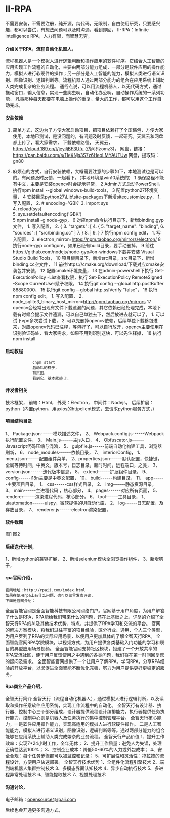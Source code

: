 # II-RPA
不需要安装，不需要注册，纯开源，纯代码，无限制，自由使用研究，只要感兴趣，都可以尝试，有想法问题可以及时沟通，看到即回，
II-RPA：Infinite intelligence RPA，人力有限，而智慧无穷，

#### 介绍关于RPA，流程自动化机器人，
流程机器人是一个模拟人进行逻辑判断和操作应用的软件程序。它结合人工智能的应用实现工作流程的自动化，主要由两部分能力组成，一部分是软件应用的操作能力，模拟人进行软硬件的操作；另一部分是人工智能的能力，模拟人类进行语义识别、图像识别、逻辑判断等。流程机器人通过两部分能力的组合在应用系统上辅助人类完成复杂的业务流程。
通俗点说，可以用流程机器人，以无代码方式，通过拖动窗口，输入信息，实现一些爬虫啊，自动化办公啊，自动操作系统的一系列功能，
凡事那种每天都要在电脑上操作的重复，量大的工作，都可以用这个工作自动完成，

#### 安装依赖

1.  简单方式，这边为了方便大家启动项目，把项目依赖打了个压缩包，方便大家使用，本地已测试，是没问题的，有问题及时反馈，一起研究。天翼云和网盘都上传了，看大家需求，
	下载依赖路径，
			天翼云，https://cloud.189.cn/t/jeyiIjBF3Ufu (访问码:omz3)，
			网盘，链接：https://pan.baidu.com/s/11eXNjs3S7z6HeoLMYAUTUw 
			网盘，提取码：gn80

2.  麻烦点的方式，自行安装依赖，大概需要注意的步骤如下，本地测试也是可以的。有问题及时反馈，一起看下。（本地环境是win10系统的）
				1	确保路径不能有中文，主要是安装opencv时会提示异常，
				2	Admin方式启动PowerShell，执行npm install --global windows-build-tools， 
				3	配置python27环境变量，
				4	安装目录python27\Lib\site-packages下新增sitecustomize.py，
										1.	写入配置，
										2.	# encoding='GBK'
										3.	import sys  
										4.	reload(sys)  
										5.	sys.setdefaultencoding('GBK')  
				5	npm install -g node-gyp， 
				6	对应npm命令执行目录下，新增binding.gyp文件， 
										1.	写入配置，
										2.	{
										3.	  "targets": [
										4.	    {
										5.	      "target_name": "binding",
										6.	      "sources": [ "src/binding.cc" ]
										7.	    }
										8.	  ]
										9.	}
				7	执行npm config edit， 
										1.	写入配置，
										2.	electron_mirror=https://npm.taobao.org/mirrors/electron/
				8	执行node-gyp configure，如果已经有build目录，要手动删掉，
				9	前往https://github.com/nodejs/node-gyp#on-windows下载并安装 Visual Studio Build Tools， 
				10	项目根目录下，新增src目录，src目录下，新增binding.cc空文件， 
				11	前往https://cmake.org/download/下载对应cmake安装包并安装， 
				12	配置cmake环境变量， 
				13	在admin-powershell下执行 Get-ExecutionPolicy -List查看权限，执行 Set-ExecutionPolicy RemoteSigned -Scope CurrentUser赋予权限，
				14	执行git config --global http.postBuffer 88880000， 
				15	执行git config --global http.sslVerify "false"， 
				16	执行npm config edit， 
										1.	写入配置，
										2.	node_sqlite3_binary_host_mirror=http://npm.taobao.org/mirrors
				17	opencv会经常出现有文件下载遗漏的问题，其它依赖已经处理完成，本地下载有时候会提示文件遗漏，可以自己单独去下，然后放进去就可以了，
										1.	可以试下vpn多次尝试下载，
										2.	可以先删掉opencv依赖，后续单独下载移包进来，对应opencv代码已注释，等包好了，可以自行放开，opencv主要使用在识别验证码处，看大家需求，如果不用到识别这块，可以先注释掉，
				18	执行npm install

#### 启动教程
				cnpm start
				启动后的样子，
 				首页图，
				看到它，基本就ok了，

#### 开发者相关

技术框架，
前端：Html，
外壳：Electron，
中间件：Nodejs，
后续扩展：python（内置python，用axios的httpclient模式，去请求python服务方式，）

#### 项目结构目录

1、	Package.json------模块描述文件，
2、	Webpack.config.js------Webpack执行配置文件，
3、	Main.js------主js入口，
4、	Obfuscator.js------Javascript代码压缩与混淆，
5、	gulpfile.js------前端自动化构建工具，浏览器刷新，
6、	node_modules------依赖目录，
7、	interiorConfig，
					1、menu.json------配置组件菜单，
					2、properties.json------默认配置，快捷键，全局等待时间，中英文，版本号，日志目录，超时时间，远程端口，之类，
					3、version.json------迭代版本信息，
8、	extend------扩展组件目录，
9、	config------i18n主要是中英文配置，
10、	build------构建目录，
11、	app------主要项目目录，
					1、	css------css样式目录，
					2、	img------静态资源目录，
					3、	main------主进程代码 ，核心部分，
					4、	pages------对应所有页面，
					5、	renderer------渲染进程代码，核心部分，
					6、	tool------工具目录，
									1、	uiautomation------uispy，微软提供的UI自动化库，
									2、	log------日志配置，及存放目录，
					7、	renderer.js------electron渲染配置，

#### 软件截图

图1
图2

#### 后续迭代计划，

1、新增python的兼容扩展，
2、新增selenium模块全浏览操作组件，
3、新增钩子，

#### rpa官网介绍，

	官网地址：http://rpaii.com/index.html
	如果在使用rpa上有什么问题，也可以留言发表评论，
	下面是官网介绍：
全面智能官网是全面智能科技有限公司网络门户。官网基于用户角度，为用户解答了什么是RPA，RPA能给我们带来什么的问题，还在此基础之上，详尽的介绍了全智天行RPA的AI及其他技术优势、特点，并提供了RPA学习和交流的平台。
官网的解决方案模块，将我们过往丰富的项目经验，区分行业、通用、个人三个类型，为用户罗列了RPA的实际应用场景，以便用户更加具体的了解全智天行RPA。
全面智能官网RPA学院模块，以视频方式，为用户提供各类基础入门功能的学习和项目的典型应用场景视频。
全面智能官网支持社区模块，搭建了一个开放共享的RPA交流社区，便于用户反馈使用之中遇到的各类问题，我们将在第一时间回复您的疑问及需求。
全面智能官网提供了一个让用户了解RPA，学习RPA，分享RPA经验的开放平台，以求促进全面智能不断优化完善，努力为用户提供更好更稳定的服务。

#### Rpa商业产品介绍，

全智天行简介
全智天行（流程自动化机器人），通过模拟人进行逻辑判断，以及读取和操作任意软件应用系统，实现工作流程中的自动化。
全智天行有设计器、执行器、控制中心三个部分组成，设计器提供流程设计编排能力，执行器提供任务执行能力，控制中心则是机器人及任务执行的集中控制管理平台。
全智天行核心能力，一是软件应用操作能力，实现高适用的模拟人进行软硬件操作。 二是人工智能能力，模拟人进行语义识别，图像识别，逻辑判断等等。通过两部分能力的组合能够在应用系统上辅助人类完成繁杂的业务流程。
全智天行产品价值
	1、提升工作效率：实现7*24小时工作，全年无休；
	2、提升工作质量：避免人为失误，处理正确性达到100%；
	3、控制企业成本：降低50-60%的人力或外包成本；
	4、安全合规：每个任务步骤都可以被监控和记录；
	5、可扩展性和灵活性：拖拉拽的流程设计，方便用户快速部署。
全智天行技术优势
	1、全组件化流程引擎技术
	2、端到端机器人集群控制技术
	3、多模态界面认知技术
	4、异步自动执行技术
	5、多进程异常处理技术
	6、智能提取技术
	7、视觉处理技术

#### 沟通讨论，
电子邮箱：opensource@rpaii.com

后续也会开通更多沟通方式，